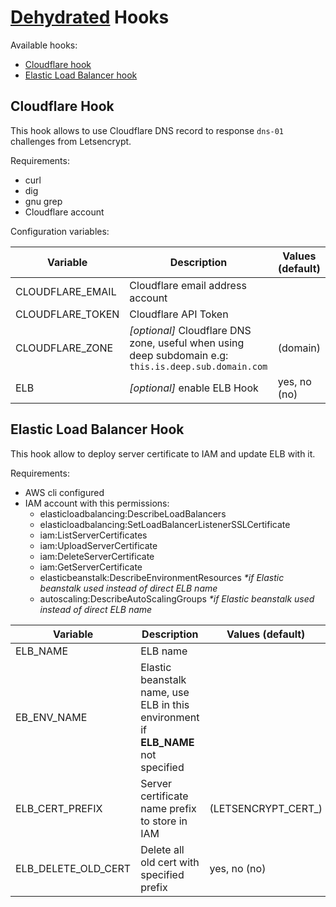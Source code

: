 # [Dehydrated](https://github.com/lukas2511/dehydrated) Hooks

Available hooks:

- [Cloudflare hook](#cloudflare-hook)
- [Elastic Load Balancer hook](#elastic-load-balancer-hook)

## Cloudflare Hook


This hook allows to use Cloudflare DNS record to response `dns-01` challenges from Letsencrypt.

Requirements:

- curl
- dig
- gnu grep
- Cloudflare account

Configuration variables:

|Variable|Description|Values (default)|
|----|---|---|
|CLOUDFLARE\_EMAIL|Cloudflare email address account||
|CLOUDFLARE\_TOKEN|Cloudflare API Token||
|CLOUDFLARE\_ZONE|*[optional]* Cloudflare DNS zone, useful when using deep subdomain e.g: `this.is.deep.sub.domain.com`|(domain)|
|ELB|*[optional]* enable ELB Hook|yes, no (no)|

## Elastic Load Balancer Hook

This hook allow to deploy server certificate to IAM and update ELB with it.

Requirements:

- AWS cli configured
- IAM account with this permissions:
	- elasticloadbalancing:DescribeLoadBalancers
	- elasticloadbalancing:SetLoadBalancerListenerSSLCertificate
	- iam:ListServerCertificates
	- iam:UploadServerCertificate
	- iam:DeleteServerCertificate
	- iam:GetServerCertificate
	- elasticbeanstalk:DescribeEnvironmentResources *\*if Elastic beanstalk used instead of direct ELB name*
	- autoscaling:DescribeAutoScalingGroups *\*if Elastic beanstalk used instead of direct ELB name*

|Variable|Description|Values (default)|
|----|---|---|
|ELB\_NAME|ELB name||
|EB\_ENV\_NAME|Elastic beanstalk name, use ELB in  this environment if **ELB_NAME** not specified||
|ELB\_CERT\_PREFIX|Server certificate name prefix to store in IAM|(LETSENCRYPT\_CERT\_)|
|ELB\_DELETE\_OLD\_CERT|Delete all old cert with specified prefix|yes, no (no)|	

